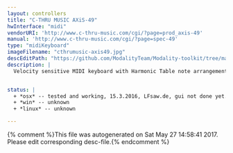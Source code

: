 ```yaml
---
layout: controllers
title: "C-THRU MUSIC AXiS-49"
hwInterface: "midi"
vendorURI: 'http://www.c-thru-music.com/cgi/?page=prod_axis-49'
manual: 'http://www.c-thru-music.com/cgi/?page=spec-49'
type: "midiKeyboard"
imageFilename: "cthrumusic-axis49.jpg"
descEditPath: "https://github.com/ModalityTeam/Modality-toolkit/tree/master/Modality/MKtlDescriptions//cthrumusic-axis49.desc.scd"
description: |
  Velocity sensitive MIDI keyboard with Harmonic Table note arrangement.


status: |
  + *osx* -- tested and working, 15.3.2016, LFsaw.de, gui not done yet.
  + *win* -- unknown
  + *linux* -- unknown

---
```

{% comment %}This file was autogenerated on Sat May 27 14:58:41 2017. Please edit corresponding desc-file.{% endcomment %}